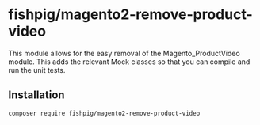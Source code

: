 # fishpig/magento2-remove-product-video

This module allows for the easy removal of the Magento_ProductVideo module. This adds the relevant Mock classes so that you can compile and run the unit tests.

## Installation
    composer require fishpig/magento2-remove-product-video

